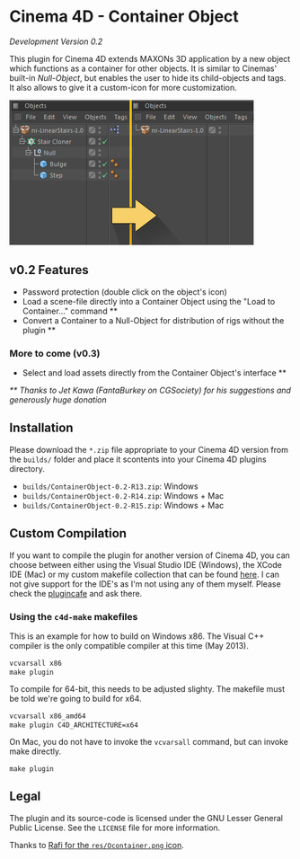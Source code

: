 # Cinema 4D - Container Object

*Development Version 0.2*

This plugin for Cinema 4D extends MAXONs 3D application by a new object which functions as a container for other objects. It is similar to Cinemas' built-in *Null-Object*, but enables the user to hide its child-objects and tags. It also allows to give it a custom-icon for more customization.

![OM Preview](image.png)

## v0.2 Features

- Password protection (double click on the object's icon)
- Load a scene-file directly into a Container Object using the "Load to Container..." command **
- Convert a Container to a Null-Object for distribution of rigs without the plugin **

### More to come (v0.3)

- Select and load assets directly from the Container Object's interface **


_\** Thanks to Jet Kawa (FantaBurkey on CGSociety) for his suggestions and generously huge donation_

## Installation

Please download the `*.zip` file appropriate to your Cinema 4D version from the `builds/` folder and place it scontents into your Cinema 4D plugins directory.

- `builds/ContainerObject-0.2-R13.zip`: Windows
- `builds/ContainerObject-0.2-R14.zip`: Windows + Mac
- `builds/ContainerObject-0.2-R15.zip`: Windows + Mac

## Custom Compilation

If you want to compile the plugin for another version of Cinema 4D, you can choose between either using the Visual Studio IDE (Windows), the XCode IDE (Mac) or my custom makefile collection that can be found [here][1]. I can not give support for the IDE's as I'm not using any of them myself. Please check the [plugincafe][3] and ask there.

### Using the `c4d-make` makefiles

This is an example for how to build on Windows x86. The Visual C++ compiler is the only compatible compiler at this time (May 2013).

    vcvarsall x86
    make plugin

To compile for 64-bit, this needs to be adjusted slighty. The makefile must be told we're going to build for x64.

    vcvarsall x86_amd64
    make plugin C4D_ARCHITECTURE=x64

On Mac, you do not have to invoke the `vcvarsall` command, but can invoke make directly.

    make plugin

## Legal

The plugin and its source-code is licensed under the GNU Lesser General Public License. See the `LICENSE` file for more information.

Thanks to [Rafi for the `res/Ocontainer.png` icon](http://www.graphicsfuel.com/2010/11/cardboard-box-psd-icon).


  [1]: https://github.com/NiklasRosenstein/c4d-make
  [3]: http://plugincafe.com/forum

